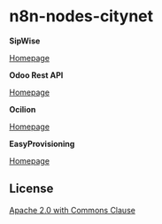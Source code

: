 # n8n-nodes-citynet

**SipWise**

[Homepage](https://www.sipwise.com/)

**Odoo Rest API**

[Homepage](https://www.odoo.com/)

**Ocilion**

[Homepage](https://ocilion.com/en)

**EasyProvisioning**

[Homepage](https://www.easysol.at/)

## License

[Apache 2.0 with Commons Clause](https://github.com/n8n-io/n8n/blob/master/packages/nodes-base/LICENSE.md)
